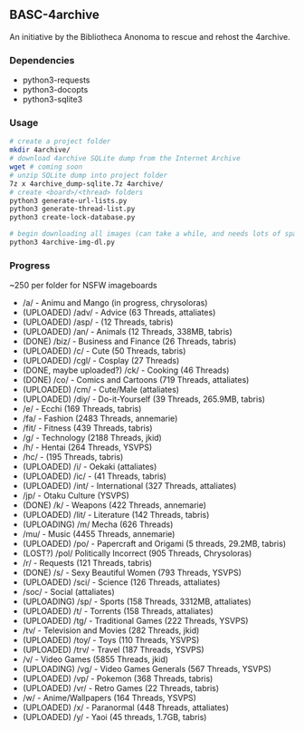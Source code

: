 ## BASC-4archive

An initiative by the Bibliotheca Anonoma to rescue and rehost the 4archive.

### Dependencies

* python3-requests
* python3-docopts
* python3-sqlite3

### Usage

```bash
# create a project folder
mkdir 4archive/
# download 4archive SQLite dump from the Internet Archive
wget # coming soon
# unzip SQLite dump into project folder
7z x 4archive_dump-sqlite.7z 4archive/
# create <board>/<thread> folders
python3 generate-url-lists.py
python3 generate-thread-list.py
python3 create-lock-database.py

# begin downloading all images (can take a while, and needs lots of space)
python3 4archive-img-dl.py
```

### Progress

~250 per folder for NSFW imageboards

* /a/ - Animu and Mango (in progress, chrysoloras)
* (UPLOADED) /adv/ - Advice (63 Threads, attaliates)
* (UPLOADED) /asp/ - (12 Threads, tabris)
* (UPLOADED) /an/ - Animals (12 Threads, 338MB, tabris)
* (DONE) /biz/ - Business and Finance (26 Threads, tabris)
* (UPLOADED) /c/ - Cute (50 Threads, tabris)
* (UPLOADED) /cgl/ - Cosplay (27 Threads)
* (DONE, maybe uploaded?) /ck/ - Cooking (46 Threads)
* (DONE) /co/ - Comics and Cartoons (719 Threads, attaliates)
* (UPLOADED) /cm/ - Cute/Male (attaliates)
* (UPLOADED) /diy/ - Do-it-Yourself (39 Threads, 265.9MB, tabris)
* /e/ - Ecchi (169 Threads, tabris)
* /fa/ - Fashion (2483 Threads, annemarie)
* /fit/ - Fitness (439 Threads, tabris)
* /g/ - Technology (2188 Threads, jkid)
* /h/ - Hentai (264 Threads, YSVPS)
* /hc/ - (195 Threads, tabris)
* (UPLOADED) /i/ - Oekaki (attaliates)
* (UPLOADED) /ic/ - (41 Threads, tabris)
* (UPLOADED) /int/ - International (327 Threads, attaliates)
* /jp/ - Otaku Culture (YSVPS)
* (DONE) /k/ - Weapons (422 Threads, annemarie)
* (UPLOADED) /lit/ - Literature (142 Threads, tabris)
* (UPLOADING) /m/ Mecha (626 Threads)
* /mu/ - Music (4455 Threads, annemarie)
* (UPLOADED) /po/ - Papercraft and Origami (5 threads, 29.2MB, tabris)
* (LOST?) /pol/ Politically Incorrect (905 Threads, Chrysoloras)
* /r/ - Requests (121 Threads, tabris)
* (DONE) /s/ - Sexy Beautiful Women (793 Threads, YSVPS)
* (UPLOADED) /sci/ - Science (126 Threads, attaliates)
* /soc/ - Social (attaliates)
* (UPLOADING) /sp/ - Sports (158 Threads, 3312MB, attaliates)
* (UPLOADED) /t/ - Torrents (158 Threads, attaliates)
* (UPLOADED) /tg/ - Traditional Games (222 Threads, YSVPS)
* /tv/ - Television and Movies (282 Threads, jkid)
* (UPLOADED) /toy/ - Toys (110 Threads, YSVPS)
* (UPLOADED) /trv/ - Travel (187 Threads, YSVPS)
* /v/ - Video Games (5855 Threads, jkid)
* (UPLOADING) /vg/ - Video Games Generals (567 Threads, YSVPS)
* (UPLOADED) /vp/ - Pokemon (368 Threads, tabris)
* (UPLOADED) /vr/ - Retro Games (22 Threads, tabris)
* /w/ - Anime/Wallpapers (164 Threads, YSVPS)
* (UPLOADED) /x/ - Paranormal (448 Threads, attaliates)
* (UPLOADED) /y/ - Yaoi (45 threads, 1.7GB, tabris)